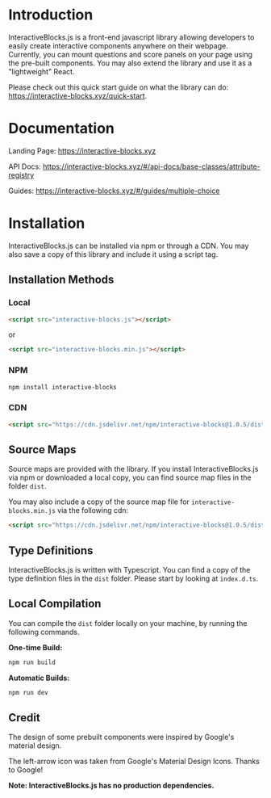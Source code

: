 # Introduction

InteractiveBlocks.js is a front-end javascript library allowing developers to easily create interactive components anywhere on their webpage.
Currently, you can mount questions and score panels on your page using the pre-built components.
You may also extend the library and use it as a "lightweight" React.

Please check out this quick start guide on what the library can do: https://interactive-blocks.xyz/quick-start.

# Documentation

Landing Page: https://interactive-blocks.xyz

API Docs: https://interactive-blocks.xyz/#/api-docs/base-classes/attribute-registry

Guides: https://interactive-blocks.xyz/#/guides/multiple-choice

# Installation

InteractiveBlocks.js can be installed via npm or through a CDN. You may also save a copy of this library and include it using a script tag.

## Installation Methods

### Local

```html
<script src="interactive-blocks.js"></script>
```

or

```html
<script src="interactive-blocks.min.js"></script>
```

### NPM

```bash
npm install interactive-blocks
```

### CDN

```html
<script src="https://cdn.jsdelivr.net/npm/interactive-blocks@1.0.5/dist/interactive-blocks.min.js"></script>
```

## Source Maps

Source maps are provided with the library. If you install InteractiveBlocks.js via npm or downloaded a local copy, you can find source map files in the folder `dist`.

You may also include a copy of the source map file for `interactive-blocks.min.js` via the following cdn:

```html
<script src="https://cdn.jsdelivr.net/npm/interactive-blocks@1.0.5/dist/interactive-blocks.min.js.map"></script>
```

## Type Definitions

InteractiveBlocks.js is written with Typescript.
You can find a copy of the type definition files in the `dist` folder.
Please start by looking at `index.d.ts`.

## Local Compilation

You can compile the `dist` folder locally on your machine, by running the following commands.

**One-time Build:**

```bash
npm run build
```

**Automatic Builds:**

```bash
npm run dev
```

## Credit

The design of some prebuilt components were inspired by Google's material design.

The left-arrow icon was taken from Google's Material Design Icons. Thanks to Google!

**Note: InteractiveBlocks.js has no production dependencies.**
